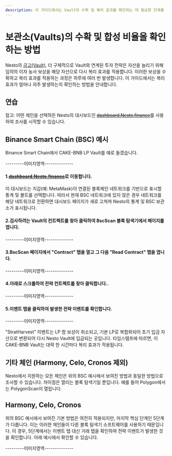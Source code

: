 ```yaml
---
description: 이 가이드에서는 Vault의 수확 및 복리 효과를 확인하는 데 필요한 단계를 알려줍니다.
---
```


# 보관소(Vaults)의 수확 및 합성 비율을 확인하는 방법

Nesto의 [금고(Vault)](../../undefined-1/vaults.md), 더 구체적으로 Vault와 연계된 투자 전략은 자산을 늘리기 위해 임의의 이자 농사 보상을 해당 자산으로 다시 복리 효과를 적용합니다. 이러한 보상을 수확하고 복리 효과를 적용하는 과정은 하루에 여러 번 발생합니다. 이 가이드에서는 복리 효과가 얼마나 자주 발생하는지 확인하는 방법을 안내합니다.

## 연습

참고: 어떤 체인을 선택하든 Nesto의 대시보드인 [~~dashboard.Nesto.finance~~](https://dashboard.beefy.finance/)를 사용하여 조사를 시작할 수 있습니다.

## Binance Smart Chain (BSC) 예시

Binance Smart Chain에서 CAKE-BNB LP Vault를 예로 들겠습니다.

\---------이미지영역--------------

#### 1.[~~dashboard.Nesto.finance~~](https://dashboard.beefy.finance/)로 이동합니다.

이 대시보드는 지갑(예: MetaMask)이 연결된 블록체인 네트워크를 기반으로 표시할 통계 및 볼트를 선택합니다. 따라서 현재 BSC 네트워크에 있지 않은 경우 네트워크를 해당 네트워크로 전환하면 대시보드 페이지가 새로 고쳐져 Nesto의 통계 및 BSC 보관소가 표시됩니다.

#### 2.검사하려는 Vault의 컨트렉트를 찾아 클릭하여 BscScan 블록 탐색기에서 페이지를 엽니다.

\---------이미지영역--------------

#### 3.BscScan 페이지에서 "Contract" 탭을 열고 그 다음 "Read Contract" 탭을 엽니다.

\---------이미지영역--------------

#### 4.아래로 스크롤하여 전략 컨트렉트를 찾아 클릭합니다..

\---------이미지영역--------------

#### 5.이벤트 탭을 클릭하여 발생한 전략 이벤트를 확인합니다.

\---------이미지영역--------------

"StratHarvest" 이벤트는 LP 팜 보상이 취소되고, 기본 LP로 복합화되어 초기 입금 자산으로 변환되어 다시 Nesto Vault에 입금되는 곳입니다. 타임스탬프에 따르면, 이 CAKE-BNB Vault는 대략 한 시간마다 복리 효과가 적용됩니다.

## 기타 체인 (Harmony, Celo, Cronos 제외)

Nesto에서 지원하는 모든 체인은 위의 BSC 예시에서 보여진 방법과 동일한 방법으로 조사할 수 있습니다. 차이점은 열리는 블록 탐색기일 뿐입니다. 예를 들어 Polygon에서는 PolygonScan이 열립니다.

## Harmony, Celo, Cronos

위의 BSC 예시에서 보여진 기본 방법은 여전히 적용되지만, 마지막 핵심 단계인 5단계가 다릅니다. 이는 이러한 체인들이 다른 블록 탐색기 소프트웨어를 사용하기 때문입니다. 이 경우, 5단계에서는 이벤트 탭 대신 거래 탭을 확인하여 전략 이벤트가 발생한 것을 확인합니다. 아래 예시에서 확인할 수 있습니다.

\---------이미지영역--------------
